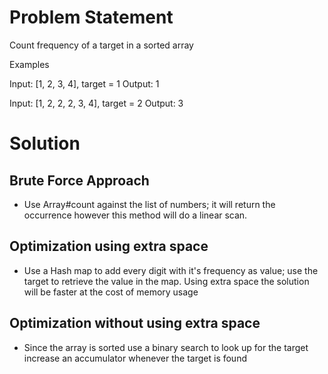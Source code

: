 # Problem Statement

Count frequency of a target in a sorted array

Examples

  Input:
    [1, 2, 3, 4], target = 1
  Output:
    1

  Input:
    [1, 2, 2, 2, 3, 4], target = 2
  Output:
    3

# Solution

## Brute Force Approach

- Use Array#count against the list of numbers; it will return the occurrence
however this method will do a linear scan.

## Optimization using extra space

- Use a Hash map to add every digit with it's frequency as value; use the
target to retrieve the value in the map. Using extra space the solution will be
faster at the cost of memory usage

## Optimization without using extra space

- Since the array is sorted use a binary search to look up for the target
increase an accumulator whenever the target is found

